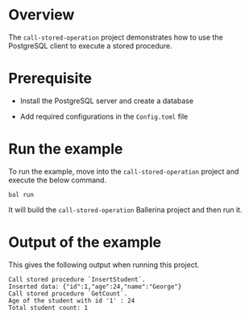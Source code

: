 # Overview

The `call-stored-operation` project demonstrates how to use the PostgreSQL client to execute a stored procedure.

# Prerequisite

* Install the PostgreSQL server and create a database 

* Add required configurations in the `Config.toml` file 

# Run the example
 
To run the example, move into the `call-stored-operation` project and execute the below command.
 
```shell
bal run
```
It will build the `call-stored-operation` Ballerina project and then run it.

# Output of the example

This gives the following output when running this project.

```shell
Call stored procedure `InsertStudent`.
Inserted data: {"id":1,"age":24,"name":"George"}
Call stored procedure `GetCount`.
Age of the student with id '1' : 24
Total student count: 1
```

